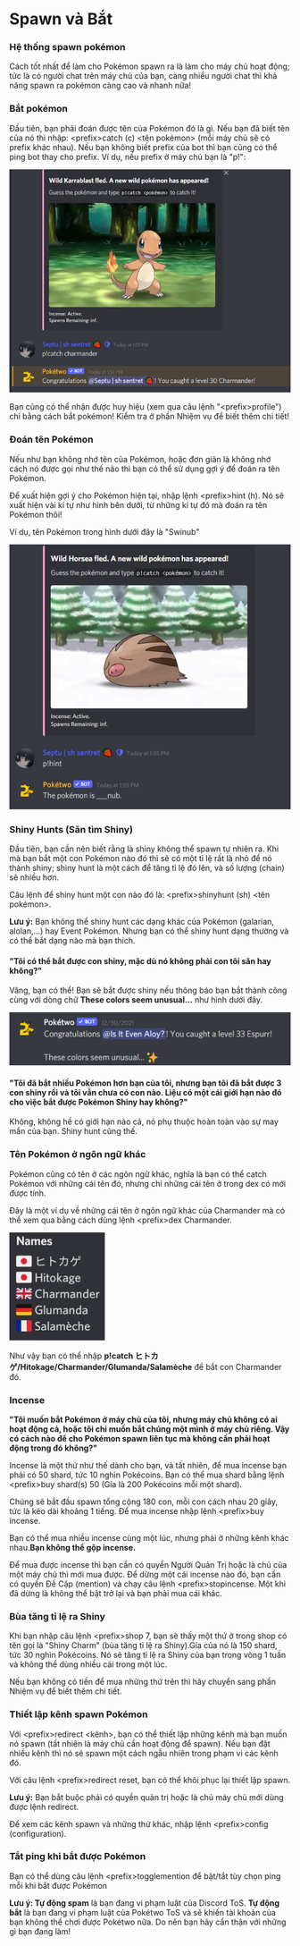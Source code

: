 # Spawn và Bắt

### Hệ thống spawn pokémon

Cách tốt nhất để làm cho Pokémon spawn ra là làm cho máy chủ hoạt động; tức là có người chat trên máy chủ của bạn, càng nhiều người chat thì khả năng spawn ra pokémon càng cao và nhanh nữa!

### Bắt pokémon

Đầu tiên, bạn phải đoán được tên của Pokémon đó là gì. Nếu bạn đã biết tên của nó thì nhập: \<prefix>catch (c) \<tên pokémon> (mỗi máy chủ sẽ có prefix khác nhau). Nếu bạn không biết prefix của bot thì bạn cũng có thể ping bot thay cho prefix. Ví dụ, nếu prefix ở máy chủ bạn là "p!":

![](<../.gitbook/assets/image (1).png>)

Bạn cũng có thể nhận được huy hiệu (xem qua câu lệnh "\<prefix>profile") chỉ bằng cách bắt pokémon! Kiểm tra ở phần Nhiệm vụ để biết thêm chi tiết!

### Đoán tên Pokémon

Nếu như bạn không nhớ tên của Pokémon, hoặc đơn giản là không nhớ cách nó được gọi như thế nào thì bạn có thể sử dụng gợi ý để đoán ra tên Pokémon.

Để xuất hiện gợi ý cho Pokémon hiện tại, nhập lệnh \<prefix>hint (h). Nó sẽ xuất hiện vài kí tự như hình bên dưới, từ những kí tự đó mà đoán ra tên Pokémon thôi!

Ví dụ, tên Pokémon trong hình dưới đây là "Swinub"

![](../.gitbook/assets/image.png)

### Shiny Hunts (Săn tìm Shiny)

Đầu tiên, bạn cần nên biết rằng là shiny không thể spawn tự nhiên ra. Khi mà bạn bắt một con Pokémon nào đó thì sẽ có một tỉ lệ rất là nhỏ để nó thành shiny; shiny hunt là một cách để tăng tỉ lệ đó lên, và số lượng (chain) sẽ nhiều hơn.

Câu lệnh để shiny hunt một con nào đó là: \<prefix>shinyhunt (sh) \<tên pokémon>.

**Lưu ý:** Bạn không thể shiny hunt các dạng khác của Pokémon (galarian, alolan,...) hay Event Pokémon. Nhưng bạn có thể shiny hunt dạng thường và có thể bắt dạng nào mà bạn thích.

#### "Tôi có thể bắt được con shiny, mặc dù nó không phải con tôi săn hay không?"

Vâng, bạn có thể! Bạn sẽ bắt được shiny nếu thông báo bạn bắt thành công cùng với dòng chữ **These colors seem unusual...** như hình dưới đây.

![](<../.gitbook/assets/image (3).png>)

#### "Tôi đã bắt nhiều Pokémon hơn bạn của tôi, nhưng bạn tôi đã bắt được 3 con shiny rồi và tôi vẫn chưa có con nào. Liệu có một cái giới hạn nào đó cho việc bắt được Pokémon Shiny hay không?"

Không, không hề có giới hạn nào cả, nó phụ thuộc hoàn toàn vào sự may mắn của bạn. Shiny hunt cũng thế.

### Tên Pokémon ở ngôn ngữ khác

Pokémon cũng có tên ở các ngôn ngữ khác, nghĩa là bạn có thể catch Pokémon với những cái tên đó, nhưng chỉ những cái tên ở trong dex có mới được tính.

Đây là một ví dụ về những cái tên ở ngôn ngữ khác của Charmander mà có thể xem qua bằng cách dùng lệnh \<prefix>dex Charmander.

![](<../.gitbook/assets/image (2).png>)

Như vậy bạn có thể nhập **p!catch ヒトカゲ/Hitokage/Charmander/Glumanda/Salamèche** để bắt con Charmander đó.

### Incense

**"Tôi muốn bắt Pokémon ở máy chủ của tôi, nhưng máy chủ không có ai hoạt động cả, hoặc tôi chỉ muốn bắt chúng một mình ở máy chủ riêng. Vậy có cách nào để cho Pokémon spawn liên tục mà không cần phải hoạt động trong đó không?"**

Incense là một thứ như thế dành cho bạn, và tất nhiên, để mua incense bạn phải có 50 shard, tức 10 nghìn Pokécoins. Bạn có thể mua shard bằng lệnh \<prefix>buy shard(s) 50 (Gía là 200 Pokécoins mỗi một shard).

Chúng sẽ bắt đầu spawn tổng cộng 180 con, mỗi con cách nhau 20 giây, tức là kéo dài khoảng 1 tiếng. Để mua incense nhập lệnh \<prefix>buy incense.

Bạn có thể mua nhiều incense cùng một lúc, nhưng phải ở những kênh khác nhau.**Bạn không thể gộp incense.**

Để mua được incense thì bạn cần có quyền Người Quản Trị hoặc là chủ của một máy chủ thì mới mua được. Để dừng một cái incense nào đó, bạn cần có quyền Đề Cập (mention) và chạy câu lệnh \<prefix>stopincense. Một khi đã dừng là không thể bật trở lại và bạn phải mua cái khác.

### Bùa tăng tỉ lệ ra Shiny

Khi bạn nhập câu lệnh \<prefix>shop 7, bạn sẽ thấy một thứ ở trong shop có tên gọi là "Shiny Charm" (bùa tăng tỉ lệ ra Shiny).Gía của nó là 150 shard, tức 30 nghìn Pokécoins. Nó sẽ tăng tỉ lệ ra Shiny của bạn trong vòng 1 tuần và không thể dùng nhiều cái trong một lúc.

Nếu bạn không có tiền để mua những thứ trên thì hãy chuyển sang phần Nhiệm vụ để biết thêm chi tiết.

### Thiết lập kênh spawn Pokémon

Với \<prefix>redirect \<kênh>, bạn có thể thiết lập những kênh mà bạn muốn nó spawn (tất nhiên là máy chủ cần hoạt động để spawn). Nếu bạn đặt nhiều kênh thì nó sẽ spawn một cách ngẫu nhiên trong phạm vi các kênh đó.

Với câu lệnh \<prefix>redirect reset, bạn có thể khôi phục lại thiết lập spawn.

**Lưu ý:** Bạn bắt buộc phải có quyền quản trị hoặc là chủ máy chủ mới dùng được lệnh redirect.

Để xem các kênh spawn và những thứ khác, nhập lệnh \<prefix>config (configuration).

### Tắt ping khi bắt được Pokémon

Bạn có thể dùng câu lệnh \<prefix>togglemention để bật/tắt tùy chọn ping mỗi khi bắt được Pokémon

**Lưu ý: Tự động spam** là bạn đang vi phạm luật của Discord ToS. **Tự động bắt** là bạn đang vi phạm luật của Pokétwo ToS và sẽ khiến tài khoản của bạn không thể chơi được Pokétwo nữa. Do nên bạn hãy cẩn thận với những gì bạn đang làm!
